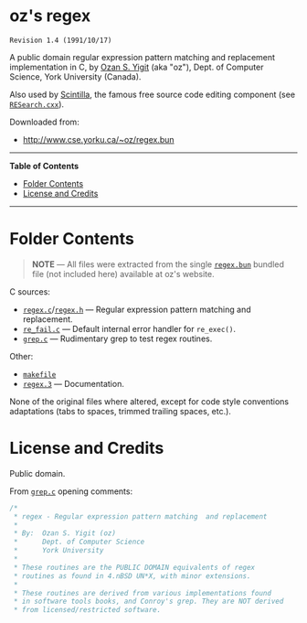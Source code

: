 # oz's regex

    Revision 1.4 (1991/10/17)

A public domain regular expression pattern matching and replacement implementation in C, by [Ozan S. Yigit]  (aka "oz"), Dept. of Computer Science, York University (Canada).

Also used by [Scintilla], the famous free source code editing component (see [`RESearch.cxx`][RESearch.cxx]).

Downloaded from:

- http://www.cse.yorku.ca/~oz/regex.bun

-----

**Table of Contents**

<!-- MarkdownTOC autolink="true" bracket="round" autoanchor="false" lowercase="only_ascii" uri_encoding="true" levels="1,2,3" -->

- [Folder Contents](#folder-contents)
- [License and Credits](#license-and-credits)

<!-- /MarkdownTOC -->

-----

# Folder Contents

> **NOTE** — All files were extracted from the single [`regex.bun`][regex.bun] bundled file (not included here) available at oz's website.

C sources:

- [`regex.c`][regex.c]/[`regex.h`][regex.h] — Regular expression pattern matching and replacement.
- [`re_fail.c`][re_fail.c] — Default internal error handler for `re_exec()`.
- [`grep.c`][grep.c] — Rudimentary grep to test regex routines.

Other:

- [`makefile`][makefile]
- [`regex.3`][regex.3] — Documentation.

None of the original files where altered, except for code style conventions adaptations (tabs to spaces, trimmed trailing spaces, etc.).


# License and Credits

Public domain.

From [`grep.c`][grep.c] opening comments:

```c
/*
 * regex - Regular expression pattern matching  and replacement
 *
 * By:  Ozan S. Yigit (oz)
 *      Dept. of Computer Science
 *      York University
 *
 * These routines are the PUBLIC DOMAIN equivalents of regex
 * routines as found in 4.nBSD UN*X, with minor extensions.
 *
 * These routines are derived from various implementations found
 * in software tools books, and Conroy's grep. They are NOT derived
 * from licensed/restricted software.
```

<!-----------------------------------------------------------------------------
                               REFERENCE LINKS
------------------------------------------------------------------------------>

[regex.bun]: http://www.cse.yorku.ca/~oz/regex.bun "view original source file"

<!-- project files -->

[grep.c]: ./grep.c "View source file"
[makefile]: ./makefile "View source file"
[re_fail.c]: ./re_fail.c "View source file"
[regex.3]: ./regex.3 "View source file"
[regex.c]: ./regex.c "View source file"
[regex.h]: ./regex.h "View source file"

<!-- Scintilla -->

[Scintilla]: https://www.scintilla.org "Visit Scintilla website"

[RESearch.cxx]: https://github.com/mirror/scintilla/blob/a6d738543a0efd2d2ee3e985ab26c83eecbbd1a0/src/RESearch.cxx#L6 "View 'RESearch.cxx' source code on GitHub"

<!-- people -->

[Ozan S. Yigit]: http://www.cse.yorku.ca/~oz/ "Visit Ozan Yigit's homepage"

<!-- EOF -->
